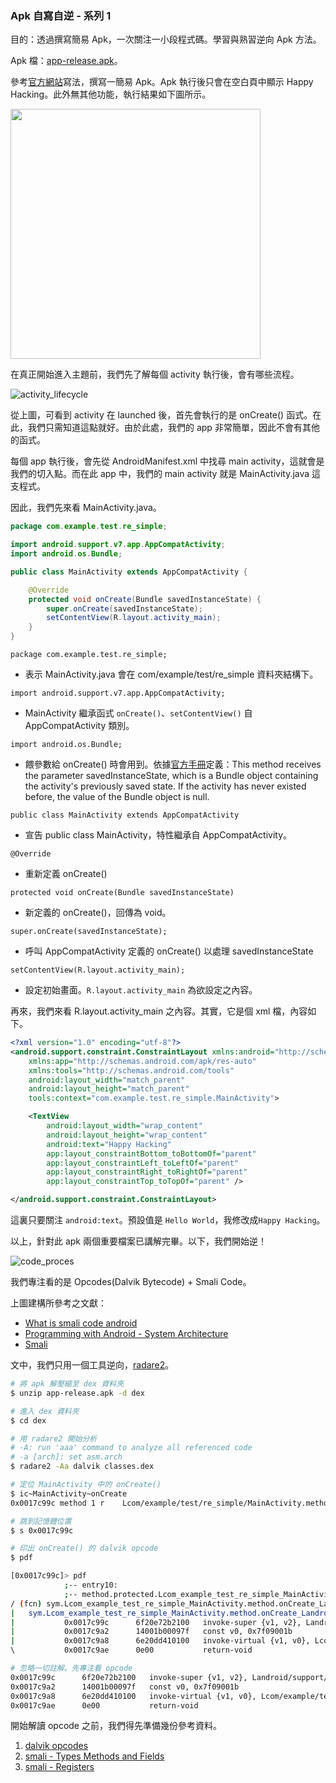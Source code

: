 ### Apk 自寫自逆 - 系列 1

目的：透過撰寫簡易 Apk，一次關注一小段程式碼。學習與熟習逆向 Apk 方法。

Apk 檔：[app-release.apk](app-release.apk)。

參考[官方網站](https://developer.android.com/training/basics/firstapp/index.html)寫法，撰寫一簡易 Apk。Apk 執行後只會在空白頁中顯示 Happy Hacking。此外無其他功能，執行結果如下圖所示。

<img src="app_run.png" width="400">

在真正開始進入主題前，我們先了解每個 activity 執行後，會有哪些流程。

![activity_lifecycle](activity_lifecycle.png)

從上圖，可看到 activity 在 launched 後，首先會執行的是 onCreate() 函式。在此，我們只需知道這點就好。由於此處，我們的 app 非常簡單，因此不會有其他的函式。

每個 app 執行後，會先從 AndroidManifest.xml 中找尋 main activity，這就會是我們的切入點。而在此 app 中，我們的 main activity 就是 MainActivity.java 這支程式。

因此，我們先來看 MainActivity.java。

```java
package com.example.test.re_simple;

import android.support.v7.app.AppCompatActivity;
import android.os.Bundle;

public class MainActivity extends AppCompatActivity {

    @Override
    protected void onCreate(Bundle savedInstanceState) {
        super.onCreate(savedInstanceState);
        setContentView(R.layout.activity_main);
    }
}
```

```package com.example.test.re_simple;```

* 表示 MainActivity.java 會在 com/example/test/re_simple 資料夾結構下。

```import android.support.v7.app.AppCompatActivity;```

* MainActivity 繼承函式 ```onCreate()```、```setContentView()``` 自 AppCompatActivity 類別。

```import android.os.Bundle;```

* 餵參數給 onCreate() 時會用到。依據[官方手冊](https://developer.android.com/guide/components/activities/activity-lifecycle.html)定義：This method receives the parameter savedInstanceState, which is a Bundle object containing the activity's previously saved state. If the activity has never existed before, the value of the Bundle object is null. 

```public class MainActivity extends AppCompatActivity ```

* 宣告 public class MainActivity，特性繼承自 AppCompatActivity。

```@Override```

* 重新定義 onCreate()

```protected void onCreate(Bundle savedInstanceState)```

* 新定義的 onCreate()，回傳為 void。

```super.onCreate(savedInstanceState);```

* 呼叫 AppCompatActivity 定義的 onCreate() 以處理 savedInstanceState

```setContentView(R.layout.activity_main);```

* 設定初始畫面。```R.layout.activity_main``` 為欲設定之內容。


再來，我們來看 R.layout.activity_main 之內容。其實，它是個 xml 檔，內容如下。

```xml
<?xml version="1.0" encoding="utf-8"?>
<android.support.constraint.ConstraintLayout xmlns:android="http://schemas.android.com/apk/res/android"
    xmlns:app="http://schemas.android.com/apk/res-auto"
    xmlns:tools="http://schemas.android.com/tools"
    android:layout_width="match_parent"
    android:layout_height="match_parent"
    tools:context="com.example.test.re_simple.MainActivity">

    <TextView
        android:layout_width="wrap_content"
        android:layout_height="wrap_content"
        android:text="Happy Hacking"
        app:layout_constraintBottom_toBottomOf="parent"
        app:layout_constraintLeft_toLeftOf="parent"
        app:layout_constraintRight_toRightOf="parent"
        app:layout_constraintTop_toTopOf="parent" />

</android.support.constraint.ConstraintLayout>
```

這裏只要關注 ```android:text```。預設值是 ```Hello World```，我修改成```Happy Hacking```。

以上，針對此 apk 兩個重要檔案已講解完畢。以下，我們開始逆！

![code_proces](code_process.png)

我們專注看的是 Opcodes(Dalvik Bytecode) + Smali Code。

上圖建構所參考之文獻：
* [What is smali code android](https://stackoverflow.com/questions/30837450/what-is-smali-code-android)
* [Programming with Android - System Architecture](https://www.slideshare.net/uT916/android-architecture-and-additional-components)
* [Smali](https://github.com/JesusFreke/smali)

文中，我們只用一個工具逆向，[radare2](http://rada.re/r/)。

```bash
# 將 apk 解壓縮至 dex 資料夾
$ unzip app-release.apk -d dex 

# 進入 dex 資料夾
$ cd dex

# 用 radare2 開始分析
# -A: run 'aaa' command to analyze all referenced code
# -a [arch]: set asm.arch
$ radare2 -Aa dalvik classes.dex

# 定位 MainActivity 中的 onCreate()
$ ic~MainActivity~onCreate
0x0017c99c method 1 r    Lcom/example/test/re_simple/MainActivity.method.onCreate(Landroid/os/Bundle;)V

# 跳到記憶體位置
$ s 0x0017c99c

# 印出 onCreate() 的 dalvik opcode
$ pdf

[0x0017c99c]> pdf
            ;-- entry10:
            ;-- method.protected.Lcom_example_test_re_simple_MainActivity.Lcom_example_test_re_simple_MainActivity.method.onCreate_Landroid_os_Bundle__V:
/ (fcn) sym.Lcom_example_test_re_simple_MainActivity.method.onCreate_Landroid_os_Bundle__V 20
|   sym.Lcom_example_test_re_simple_MainActivity.method.onCreate_Landroid_os_Bundle__V ();
|           0x0017c99c      6f20e72b2100   invoke-super {v1, v2}, Landroid/support/v7/app/AppCompatActivity.onCreate(Landroid/os/Bundle;)V ; aav.0x00002be7 ; MainActivity.java:10 ; sym.Landroid_support_v7_app_AppCompatActivity.method.onCreate_Landroid_os_Bundle__V
|           0x0017c9a2      14001b00097f   const v0, 0x7f09001b
|           0x0017c9a8      6e20dd410100   invoke-virtual {v1, v0}, Lcom/example/test/re_simple/MainActivity.setContentView(I)V ; aav.0x000041dd
\           0x0017c9ae      0e00           return-void

# 忽略一切註解。先專注看 opcode
0x0017c99c      6f20e72b2100   invoke-super {v1, v2}, Landroid/support/v7/app/AppCompatActivity.onCreate(Landroid/os/Bundle;)V ; aav.0x00002be7
0x0017c9a2      14001b00097f   const v0, 0x7f09001b
0x0017c9a8      6e20dd410100   invoke-virtual {v1, v0}, Lcom/example/test/re_simple/MainActivity.setContentView(I)V ; aav.0x000041dd
0x0017c9ae      0e00           return-void
```

開始解讀 opcode 之前，我們得先準備幾份參考資料。

1. [dalvik opcodes](http://pallergabor.uw.hu/androidblog/dalvik_opcodes.html)
2. [smali - Types Methods and Fields](https://github.com/JesusFreke/smali/wiki/TypesMethodsAndFields)
3. [smali - Registers](https://github.com/JesusFreke/smali/wiki/Registers)




